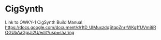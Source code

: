 # CigSynth
Link to OWKY-1 CigSynth Build Manual:
https://docs.google.com/document/d/1tD_UlMuxzdqStqpZnrrWKg1fUVm8iROGUbAaGgjJi2U/edit?usp=sharing
